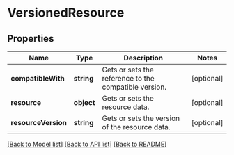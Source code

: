 # VersionedResource

## Properties
Name | Type | Description | Notes
------------ | ------------- | ------------- | -------------
**compatibleWith** | **string** | Gets or sets the reference to the compatible version. | [optional] 
**resource** | **object** | Gets or sets the resource data. | [optional] 
**resourceVersion** | **string** | Gets or sets the version of the resource data. | [optional] 

[[Back to Model list]](../README.md#documentation-for-models) [[Back to API list]](../README.md#documentation-for-api-endpoints) [[Back to README]](../README.md)


